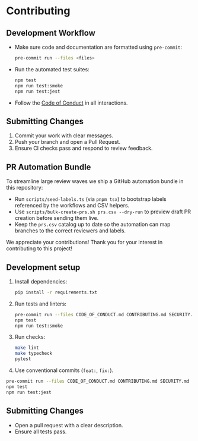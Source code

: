 # Contributing

## Development Workflow

- Make sure code and documentation are formatted using `pre-commit`:
  ```bash
  pre-commit run --files <files>
  ```
- Run the automated test suites:
  ```bash
  npm test
  npm run test:smoke
  npm run test:jest
  ```
- Follow the [Code of Conduct](CODE_OF_CONDUCT.md) in all interactions.

## Submitting Changes

1. Commit your work with clear messages.
2. Push your branch and open a Pull Request.
3. Ensure CI checks pass and respond to review feedback.

## PR Automation Bundle

To streamline large review waves we ship a GitHub automation bundle in this repository:

- Run `scripts/seed-labels.ts` (via `pnpm tsx`) to bootstrap labels referenced by the workflows and CSV helpers.
- Use `scripts/bulk-create-prs.sh prs.csv --dry-run` to preview draft PR creation before sending them live.
- Keep the `prs.csv` catalog up to date so the automation can map branches to the correct reviewers and labels.

We appreciate your contributions!
Thank you for your interest in contributing to this project!

## Development setup

1. Install dependencies:
   ```bash
   pip install -r requirements.txt
   ```
2. Run tests and linters:
   ```sh
   pre-commit run --files CODE_OF_CONDUCT.md CONTRIBUTING.md SECURITY.md
   npm test
   npm run test:smoke
2. Run checks:
   ```bash
   make lint
   make typecheck
   pytest
   ```
3. Use conventional commits (`feat:`, `fix:`).
  ```sh
  pre-commit run --files CODE_OF_CONDUCT.md CONTRIBUTING.md SECURITY.md
  npm test
  npm run test:jest
  ```

## Submitting Changes

- Open a pull request with a clear description.
- Ensure all tests pass.
